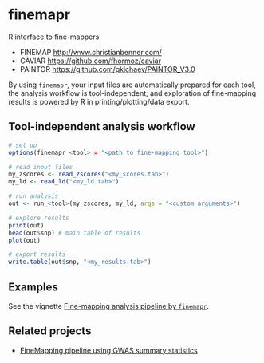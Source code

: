 # finemapr

R interface to fine-mappers:

- FINEMAP http://www.christianbenner.com/
- CAVIAR https://github.com/fhormoz/caviar
- PAINTOR https://github.com/gkichaev/PAINTOR_V3.0

By using `finemapr`, your input files are automatically prepared for each tool, the analysis workflow is tool-independent; and exploration of fine-mapping results is powered by R in printing/plotting/data export.

## Tool-independent analysis workflow

```r
# set up
options(finemapr_<tool> = "<path to fine-mapping tool>")

# read input files
my_zscores <- read_zscores("<my_scores.tab>")
my_ld <- read_ld("<my_ld.tab>")

# run analysis
out <- run_<tool>(my_zscores, my_ld, args = "<custom arguments>")

# explore results
print(out)
head(out$snp) # main table of results
plot(out)

# export results
write.table(out$snp, "<my_results.tab>")
```
## Examples

See the vignette [Fine-mapping analysis pipeline by `finemapr`](https://variani.github.io/finemapr/vignettes/finemapr.html).

## Related projects

- [FineMapping pipeline using GWAS summary statistics](https://github.com/jinghuazhao/FM-pipeline)
